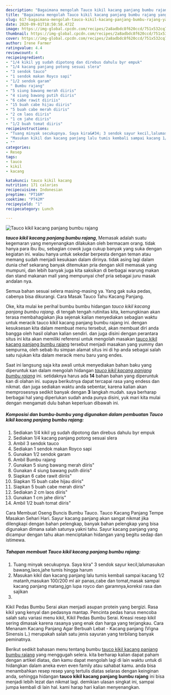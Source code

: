 ```yaml
---
description: "Bagaimana mengolah Tauco kikil kacang panjang bumbu rajang yang Lezat"
title: "Bagaimana mengolah Tauco kikil kacang panjang bumbu rajang yang Lezat"
slug: 617-bagaimana-mengolah-tauco-kikil-kacang-panjang-bumbu-rajang-yang-lezat
date: 2020-09-01T18:50:58.472Z
image: https://img-global.cpcdn.com/recipes/2a8adbdc8f620ccd/751x532cq70/tauco-kikil-kacang-panjang-bumbu-rajang-foto-resep-utama.jpg
thumbnail: https://img-global.cpcdn.com/recipes/2a8adbdc8f620ccd/751x532cq70/tauco-kikil-kacang-panjang-bumbu-rajang-foto-resep-utama.jpg
cover: https://img-global.cpcdn.com/recipes/2a8adbdc8f620ccd/751x532cq70/tauco-kikil-kacang-panjang-bumbu-rajang-foto-resep-utama.jpg
author: Irene Farmer
ratingvalue: 4.4
reviewcount: 4
recipeingredient:
- "1/4 kikil yg sudah dipotong dan direbus dahulu byr empuk"
- "1/4 kacang panjang potong sesuai slera"
- "3 sendok tauco"
- "1 sendok makan Royco sapi"
- "1/2 sendok garam"
- " Bumbu rajang"
- "5 siung bawang merah diiris"
- "4 siung bawang putih diiris"
- "6 cabe rawit diiriis"
- "15 buah cabe hijau diiris"
- "5 buah cabe merah diiris"
- "2 cm laos diiris"
- "1 cm jahe diiris"
- "1/2 buah tomat diiris"
recipeinstructions:
- "Tuang minyak secukupnya. Saya kira&#34; 3 sendok sayur kecil,lalumasukan bawang,laos,jahe tumis hingga harum"
- "Masukan kikil dan kacang panjang lalu tumis kembali sampai kacang 1/2 matanh,masukan 100/200 ml air panas,cabe dan tomat,masak sampai kacang panjang matang,jgn lupa royco dan garamnya,koreksi rasa dan sajikan"
- ""
categories:
- Resep
tags:
- tauco
- kikil
- kacang

katakunci: tauco kikil kacang 
nutrition: 171 calories
recipecuisine: Indonesian
preptime: "PT16M"
cooktime: "PT42M"
recipeyield: "1"
recipecategory: Lunch

---
```



![Tauco kikil kacang panjang bumbu rajang](https://img-global.cpcdn.com/recipes/2a8adbdc8f620ccd/751x532cq70/tauco-kikil-kacang-panjang-bumbu-rajang-foto-resep-utama.jpg)

<b><i>tauco kikil kacang panjang bumbu rajang</i></b>, Memasak adalah suatu kegemaran yang menyenangkan dilakukan oleh bermacam orang. tidak hanya para ibu ibu, sebagian cowok juga cukup banyak yang suka dengan kegiatan ini. walau hanya untuk sekedar berpesta dengan teman atau memang sudah menjadi kesukaan dalam dirinya. tidak asing lagi dalam dunia chef sekarang banyak ditemukan pria dengan skill memasak yang mumpuni, dan lebih banyak juga kita saksikan di berbagai warung makan dan stand makanan mall yang mempunyai chef pria sebagai juru masak andalan nya.

Semua bahan sesuai selera masing-masing ya. Yang gak suka pedas, cabenya bisa dikurangi. Cara Masak Tauco Tahu Kacang Panjang.

Oke, kita mulai ke perihal bumbu bumbu hidangan <i>tauco kikil kacang panjang bumbu rajang</i>. di tengah tengah rutinitas kita, kemungkinan akan terasa membahagiakan jika sejenak kalian menyediakan sebagian waktu untuk meracik tauco kikil kacang panjang bumbu rajang ini. dengan kesuksesan kita dalam membuat menu tersebut, akan membuat diri anda bangga oleh hasil olahan kalian sendiri. dan juga disini dengan perantara situs ini kita akan memiliki referensi untuk mengolah masakan <u>tauco kikil kacang panjang bumbu rajang</u> tersebut menjadi masakan yang yummy dan sempurna, oleh sebab itu simpan alamat situs ini di hp anda sebagai salah satu rujukan kita dalam meracik menu baru yang endes.


Saat ini langsung saja kita awali untuk menyediakan bahan baku yang diperuntuk kan dalam mengolah hidangan <u><i>tauco kikil kacang panjang bumbu rajang</i></u> ini. setidaknya harus ada <b>14</b> bahan bahan yang diperuntuk kan di olahan ini. supaya berikutnya dapat tercapai rasa yang endess dan nikmat. dan juga sediakan waktu anda sebentar, karena kalian akan memprosesnya sedikit banyak dengan <b>3</b> langkah mudah. saya berharap berbagai hal yang diperlukan sudah anda punya disini, yuk mari kita mulai dengan mengamati dulu bahan keperluan dibawah ini.

<!--inarticleads1-->

##### Komposisi dan bumbu-bumbu yang digunakan dalam pembuatan Tauco kikil kacang panjang bumbu rajang:

1. Sediakan 1/4 kikil yg sudah dipotong dan direbus dahulu byr empuk
1. Sediakan 1/4 kacang panjang potong sesuai slera
1. Ambil 3 sendok tauco
1. Sediakan 1 sendok makan Royco sapi
1. Gunakan 1/2 sendok garam
1. Ambil  Bumbu rajang
1. Gunakan 5 siung bawang merah diiris&#34;
1. Gunakan 4 siung bawang putih diiris&#34;
1. Siapkan 6 cabe rawit diiriis&#34;
1. Siapkan 15 buah cabe hijau diiris&#34;
1. Siapkan 5 buah cabe merah diiris&#34;
1. Sediakan 2 cm laos diiris&#34;
1. Gunakan 1 cm jahe diiris&#34;
1. Ambil 1/2 buah tomat diiris&#34;


Cara Membuat Oseng Buncis Bumbu Tauco. Tauco Kacang Panjang Tempe Masakan Sehari Hari. Sayur kacang panjang akan sangat nikmat jika dilengkapi dengan bahan pelengkap, banyak bahan pelengkap yang bisa digunakan dimana salah satunya yakni tahu. Sayur kacang panjang yang dicampur dengan tahu akan menciptakan hidangan yang begitu sedap dan istimewa. 

<!--inarticleads2-->

##### Tahapan membuat Tauco kikil kacang panjang bumbu rajang:

1. Tuang minyak secukupnya. Saya kira&#34; 3 sendok sayur kecil,lalumasukan bawang,laos,jahe tumis hingga harum
1. Masukan kikil dan kacang panjang lalu tumis kembali sampai kacang 1/2 matanh,masukan 100/200 ml air panas,cabe dan tomat,masak sampai kacang panjang matang,jgn lupa royco dan garamnya,koreksi rasa dan sajikan
1. 


Kikil Pedas Bumbu Serai akan menjadi asupan protein yang bergizi. Rasa kikil yang kenyal dan pedasnya mantap. Pencinta pedas harus mencoba salah satu variasi menu kikil, Kikil Pedas Bumbu Serai. Kreasi resep kikil sering dimasak karena rasanya yang enak dan harga yang terjangkau. Cara Menanam Kacang Panjang Agar Berbuah Lebat - Kacang panjang (Vigna Sinensis L.) merupakah salah satu jenis sayuran yang terbilang banyak peminatnya. 

Berikut sedikit bahasan menu tentang bumbu <u>tauco kikil kacang panjang bumbu rajang</u> yang menggugah selera. kita berharap kalian dapat paham dengan artikel diatas, dan kamu dapat mengolah lagi di lain waktu untuk di hidangkan dalam aneka even even family atau sahabat kamu. anda bisa menambahkan resep resep yang tertulis diatas selaras dengan keinginan anda, sehingga hidangan <b>tauco kikil kacang panjang bumbu rajang</b> ini bisa menjadi lebih lezat dan nikmat lagi. demikian ulasan singkat ini, sampai jumpa kembali di lain hal. kami harap hari kalian menyenangkan.
